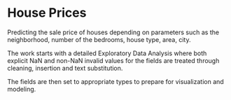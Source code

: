# House Prices
Predicting the sale price of houses depending on parameters such as the neighborhood, number of the bedrooms, house type, area, city.

The work starts with a detailed Exploratory Data Analysis where both explicit NaN and non-NaN invalid values for the fields are treated through cleaning, insertion and text substitution.

The fields are then set to appropriate types to prepare for visualization and modeling.
